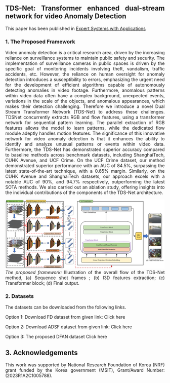 <div align="justify">

## TDS-Net: Transformer enhanced dual-stream network for video Anomaly Detection

This paper has been published in [Expert Systems with Applications](https://www.sciencedirect.com/journal/expert-systems-with-applications) 

### 1. The Proposed Framework
Video anomaly detection is a critical research area, driven by the increasing reliance on surveillance systems to maintain public safety and security. The implementation of surveillance cameras in public spaces is driven by the specific goal of monitoring incidents involving theft, vandalism, traffic accidents, etc. However, the reliance on human oversight for anomaly detection introduces a susceptibility to errors, emphasizing the urgent need for the development of efficient algorithms capable of autonomously detecting anomalies in video footage. Furthermore, anomalous patterns within video data often have a complex background, unexpected events, variations in the scale of the objects, and anomalous appearances, which makes their detection challenging. Therefore we introduce a novel Dual Stream Transformer Network (TDS-Net) to address these challenges. TDSNet concurrently extracts RGB and flow features, using a transformer network for sequential pattern learning. The parallel extraction of RGB features allows the model to learn patterns, while the dedicated flow module adeptly handles motion features. The significance of this innovative network for video anomaly detection is that it enhances the ability to identify and analyze unusual patterns or events within video data. Furthermore, the TDS-Net has demonstrated superior accuracy compared to baseline methods across benchmark datasets, including ShanghaiTech, CUHK Avenue, and UCF Crime. On the UCF Crime dataset, our method demonstrated superior performance with an AUC of 84.5%, surpassing the latest state-of-the-art technique, with a 0.65% margin. Similarly, on the CUHK Avenue and ShanghaiTech datasets, our approach excels with a notable AUC of 90%, and 94.7% respectively, outperforming the latest SOTA methods. We also carried out an ablation study, offering insights into the individual contributions of the components of the TDS-Net architecture.

![](Materials/Framework.svg)
*The proposed framework:* Illustration of the overall flow of the TDS-Net method, (a) Sequence shot frames ; (b) I3D features extraction; (c) Transformer block; (d) Final output.

### 2. Datasets
The datasets can be downloaded from the following links.

Option 1: Download FD dataset from given link: Click here

Option 2: Download ADSF dataset from given link: Click here 

Option 3: The proposed DFAN dataset Click here


## 3. Acknowledgements
This work was supported by National Research Foundation of Korea (NRF) grant funded by the Korea government (MSIT), Grant/Award Number:(2023R1A2C1005788).
